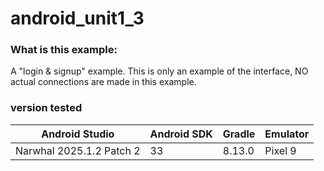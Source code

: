 # android_unit1_3

### What is this example: 

A "login & signup" example. This is only an example of the interface, NO actual connections are made in this example.

### version tested
|Android Studio            | Android SDK | Gradle | Emulator |
|--------------------------|-------------|--------|----------|
|Narwhal 2025.1.2 Patch 2  |33           | 8.13.0  | Pixel 9 |
